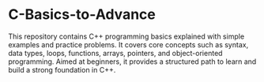 # C-Basics-to-Advance
This repository contains C++ programming basics explained with simple examples and practice problems. It covers core concepts such as syntax, data types, loops, functions, arrays, pointers, and object-oriented programming. Aimed at beginners, it provides a structured path to learn and build a strong foundation in C++.
